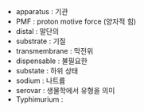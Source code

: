 - apparatus : 기관
- PMF : proton motive force (양자적 힘)
- distal : 말단의
- substrate : 기질
- transmembrane : 막전위
- dispensable : 불필요한
- substate : 하위 상태
- sodium : 나트륨
- serovar : 생물학에서 유형을 의미
- Typhimurium : 
